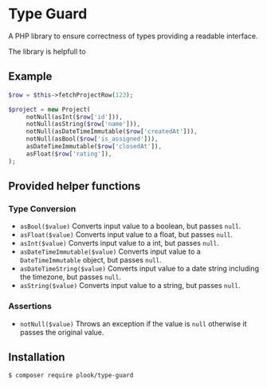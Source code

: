 # Type Guard

A PHP library to ensure correctness of types providing a readable interface.

The library is helpfull to

## Example

```php
$row = $this->fetchProjectRow(123);

$project = new Project(
     notNull(asInt($row['id'])),
     notNull(asString($row['name'])),
     notNull(asDateTimeImmutable($row['createdAt'])),
     notNull(asBool($row['is_assigned'])),
     asDateTimeImmutable($row['closedAt']),
     asFloat($row['rating']),
);
```

## Provided helper functions

### Type Conversion
* `asBool($value)` Converts input value to a boolean, but passes `null`.
* `asFloat($value)` Converts input value to a float, but passes `null`.
* `asInt($value)` Converts input value to a int, but passes `null`.
* `asDateTimeImmutable($value)` Converts input value to a `DateTimeImmutable` object, but passes `null`.
* `asDateTimeString($value)` Converts input value to a date string including the timezone, but passes `null`.
* `asString($value)` Converts input value to a string, but passes `null`.

### Assertions
* `notNull($value)` Throws an exception if the value is `null` otherwise it passes the original value.

## Installation

```shell
$ composer require plook/type-guard
```
